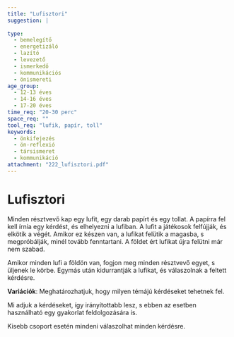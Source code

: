 ```yaml
---
title: "Lufisztori"
suggestion: | 
  
type:
  - bemelegítő
  - energetizáló
  - lazító
  - levezető
  - ismerkedő
  - kommunikációs
  - önismereti
age_group:
  - 12-13 éves
  - 14-16 éves
  - 17-20 éves
time_req: "20-30 perc"
space_req: ""
tool_req: "lufik, papír, toll"
keywords: 
  - önkifejezés
  - ön-reflexió
  - társismeret
  - kommunikáció
attachment: "222_lufisztori.pdf"
---
```


# Lufisztori

Minden résztvevő kap egy lufit, egy darab papírt és egy tollat. A papírra fel kell írnia egy kérdést, és elhelyezni a lufiban. A lufit a játékosok felfújják, és elkötik a végét. Amikor ez készen van, a lufikat felütik a magasba, s megpróbálják, minél tovább fenntartani. A földet ért lufikat újra felütni már nem szabad.

Amikor minden lufi a földön van, fogjon meg minden résztvevő egyet, s üljenek le körbe. Egymás után kidurrantják a lufikat, és válaszolnak a feltett kérdésre.

**Variációk**: Meghatározhatjuk, hogy milyen témájú kérdéseket tehetnek fel.

Mi adjuk a kérdéseket, így irányítottabb lesz, s ebben az esetben használható egy gyakorlat feldolgozására is.

Kisebb csoport esetén mindeni válaszolhat minden kérdésre.
  
  
